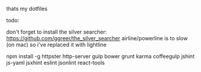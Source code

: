 thats my dotfiles

todo:

don't forget to install the silver searcher: https://github.com/ggreer/the_silver_searcher
airline/powerline is to slow (on mac) so i've replaced it with lightline

npm install -g httpster http-server gulp bower grunt karma coffeegulp jshint js-yaml jsxhint eslint jsonlint react-tools
